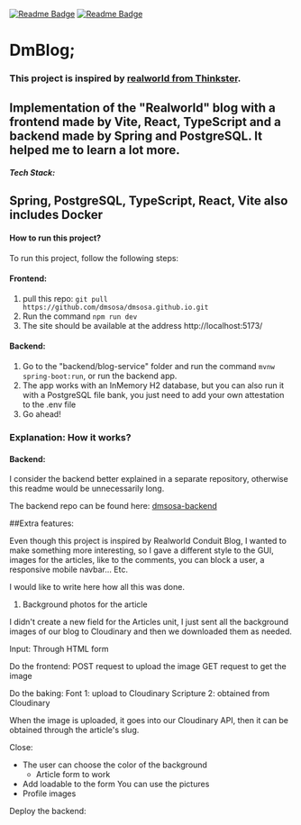 [![Readme Badge](https://img.shields.io/badge/lang-en-lightgreen?style=flat)](https://github.com/dmsosa/dmblog/blob/main/readme.md)
[![Readme Badge](https://img.shields.io/badge/lang-de-red?style=flat)](https://github.com/dmsosa/dmblog/blob/main/README.de.md)



# DmBlog;

### This project is inspired by  [realworld from Thinkster](https://github.com/gothinkster/realworld).

Implementation of the "Realworld" blog with a frontend made by Vite, React, TypeScript and a backend made by Spring and PostgreSQL. It helped me to learn a lot more.
---
##### Tech Stack:
Spring, PostgreSQL, TypeScript, React, Vite
also includes Docker
---

#### How to run this project?

To run this project, follow the following steps:

#### Frontend:

1. pull this repo: `git pull https://github.com/dmsosa/dmsosa.github.io.git`
2. Run the command `npm run dev`
3. The site should be available at the address http://localhost:5173/

#### Backend:

1. Go to the "backend/blog-service" folder and run the command `mvnw spring-boot:run`, or run the backend app.
2. The app works with an InMemory H2 database, but you can also run it with a PostgreSQL file bank, you just need to add your own attestation to the .env file
3. Go ahead!

### Explanation: How it works?

#### Backend:

I consider the backend better explained in a separate repository, otherwise this readme would be unnecessarily long.

The backend repo can be found here: [dmsosa-backend](https://github.com/dmsosa/dmblog-backend)


##Extra features:

Even though this project is inspired by Realworld Conduit Blog, I wanted to make something more interesting, so I gave a different style to the GUI, images for the articles, like to the comments, you can block a user, a responsive mobile navbar... Etc.

I would like to write here how all this was done.

1. Background photos for the article

I didn't create a new field for the Articles unit, I just sent all the background images of our blog to Cloudinary and then we downloaded them as needed.

Input: Through HTML form

Do the frontend:
POST request to upload the image
GET request to get the image

Do the baking:
Font 1: upload to Cloudinary
Scripture 2: obtained from Cloudinary

When the image is uploaded, it goes into our Cloudinary API, then it can be obtained through the article's slug.

Close:
* The user can choose the color of the background
    * Article form to work
* Add loadable to the form
You can use the pictures
* Profile images

Deploy the backend:


